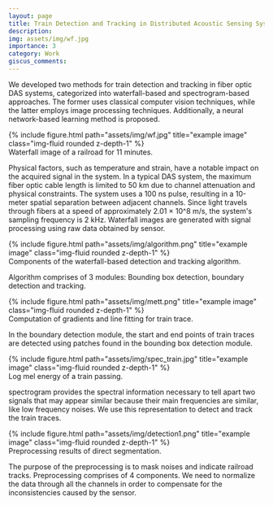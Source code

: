```yaml
---
layout: page
title: Train Detection and Tracking in Distributed Acoustic Sensing Systems
description: 
img: assets/img/wf.jpg
importance: 3
category: Work
giscus_comments: 
---
```


We developed two methods for train detection and tracking in fiber optic DAS systems, categorized into waterfall-based and spectrogram-based approaches. The former uses classical computer vision techniques, while the latter employs image processing techniques. Additionally, a neural network-based learning method is proposed. 

<div class="row">
    <div class="col-sm mt-3 mt-md-0">
        {% include figure.html path="assets/img/wf.jpg" title="example image" class="img-fluid rounded z-depth-1" %}
    </div>
</div>
<div class="caption">
    Waterfall image of a railroad for 11 minutes. 
</div>


Physical factors, such as temperature and strain, have a notable impact on the acquired signal in the system. In a typical DAS system, the maximum fiber optic cable length is limited to 50 km due to channel attenuation and physical constraints. The system uses a 100 ns pulse, resulting in a 10-meter spatial separation between adjacent channels. Since light travels through fibers at a speed of approximately 2.01 × 10^8 m/s, the system's sampling frequency is 2 kHz. Waterfall images are generated with signal processing using raw data obtained by sensor. 


<div class="row justify-content-sm-center">
    <div class="col-sm mt-3 mt-md-0">
        {% include figure.html path="assets/img/algorithm.png" title="example image" class="img-fluid rounded z-depth-1" %}
    </div>
</div>
<div class="caption">
    Components of the waterfall-based detection and tracking algorithm.
</div>

Algorithm comprises of 3 modules: Bounding box detection, boundary detection and tracking. 

<div class="row justify-content-sm-center">
    <div class="col-sm mt-3 mt-md-0">
        {% include figure.html path="assets/img/mett.png" title="example image" class="img-fluid rounded z-depth-1" %}
    </div>
</div>
<div class="caption">
    Computation of gradients and line fitting for train trace.
</div>

In the boundary detection module, the start and end points of train traces are detected using patches found in the bounding box detection module.

<div class="row">
    <div class="col-sm mt-3 mt-md-0">
        {% include figure.html path="assets/img/spec_train.jpg" title="example image" class="img-fluid rounded z-depth-1" %}
    </div>
</div>
<div class="caption">
    Log mel energy of a train passing.
</div>

 spectrogram provides the spectral information necessary to tell apart two signals that may appear similar because their main frequencies are similar, like low frequency noises. We use this representation to detect and track the train traces.

<div class="row justify-content-sm-center">
    <div class="col-sm mt-3 mt-md-0">
        {% include figure.html path="assets/img/detection1.png" title="example image" class="img-fluid rounded z-depth-1" %}
    </div>
</div>
<div class="caption">
    Preprocessing results of direct segmentation.
</div>

The purpose of the preprocessing is to mask noises and indicate railroad tracks. Preprocessing comprises of 4 components. We need to normalize the data through all the channels in order to compensate for the inconsistencies caused by the sensor.
